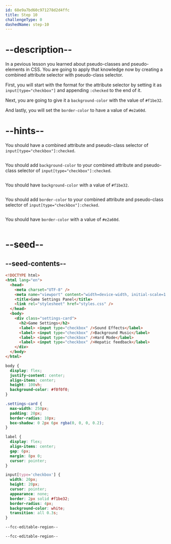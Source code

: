 ```yaml
---
id: 68e9a7bd60c971278d2d4ffc
title: Step 10
challengeType: 0
dashedName: step-10
---
```


# --description--

In a pevious lesson you learned about pseudo-classes and pseudo-elements in CSS. You are going to apply that knowledge now by creating a combined attribute selector with pseudo-class selector.

First, you will start with the format for the attribute selector by setting it as `input[type="checkbox"]` and appending `:checked` to the end of it.

Next, you are going to give it a `background-color` with the value of `#f1be32`.

And lastly, you will set the `border-color` to have a value of `#e2a60d`.

# --hints--

You should have a combined attribute and pseudo-class selector of `input[type="checkbox"]:checked`.

```js

```

You should add `background-color` to your combined attribute and pseudo-class selector of `input[type="checkbox"]:checked`.

```js

```

You should have `background-color` with a value of `#f1be32`.

```js

```

You should add `border-color` to your combined attribute and pseudo-class selector of `input[type="checkbox"]:checked`.

```js

```

You should have `border-color` with a value of `#e2a60d`.

```js

```

# --seed--

## --seed-contents--

```html
<!DOCTYPE html>
<html lang="en">
  <head>
    <meta charset="UTF-8" />
    <meta name="viewport" content="width=device-width, initial-scale=1.0" />
    <title>Game Settings Panel</title>
    <link rel="stylesheet" href="styles.css" />
  </head>
  <body>
    <div class="settings-card">
      <h2>Game Settings</h2>
      <label> <input type="checkbox" />Sound Effects</label>
      <label> <input type="checkbox" />Background Music</label>
      <label> <input type="checkbox" />Hard Mode</label>
      <label> <input type="checkbox" />Hepatic feedback</label>
    </div>
  </body>
</html>
```

```css
body {
  display: flex;
  justify-content: center;
  align-items: center;
  height: 100vh;
  background-color: #f0f0f0;
}

.settings-card {
  max-width: 250px;
  padding: 20px;
  border-radius: 10px;
  box-shadow: 0 2px 6px rgba(0, 0, 0, 0.2);
}

label {
  display: flex;
  align-items: center;
  gap: 6px;
  margin: 8px 0;
  cursor: pointer;
}

input[type='checkbox'] {
  width: 20px;
  height: 20px;
  cursor: pointer;
  appearance: none;
  border: 2px solid #f1be32;
  border-radius: 4px;
  background-color: white;
  transition: all 0.3s;
}

--fcc-editable-region--

--fcc-editable-region--

```

